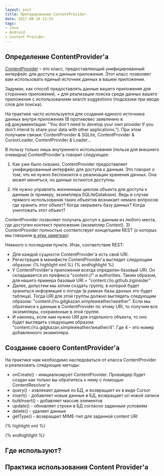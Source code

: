```yaml
---
layout: post
title: Препарирование ContentProvider.
date: 2017-08-18 12:55
tags:
- Java
- Android
- Content Provider
---
```

## Определение ContentProvider'a

<a href="https://developer.android.com/guide/topics/providers/content-providers.html?hl=ru">ContentProvider</a> – это класс, предоставляющий унифицированный интерфейс для доступа к данным приложения. Этот класс позволяет вам использовать единый источник данных в вашем приложении.

Задуман, как способ предоставлять данные вашего приложения для сторонних приложений, + для реализации поиска среди данных вашего приложения с использованием search suggestions (подсказки при вводе слов для поиска).

На практике часто используется для создания единого источника данных внутри приложения (В противовес заявлению в оф.докумментации: "You don't need to develop your own provider if you don't intend to share your data with other applications."). При этом получаем связки: ContentProvider & SQLite, ContentProvider & CursorLoader, ContentProvider & Loader...

В пользу только лишь внутреннего использования (польза для внешнего очевидна) ContentProvider'a говорит следующее:

1) Как уже было сказано, ContentProvider предоставляет унифицированный интерфейс для доступа к данным. Это говорит о том, что не нужно беспокоится о реализации хранения данных. Она может меняться, но данные остаются доступны.

2) Не нужно управлять жизненным циклом объекта для доступа к данным (к примеру, экземпляра SQLiteDatabase). Ведь в случае прямого использования таких объектов возникает немало вопросов: где хранить этот объект? Когда закрывать базу данных? Когда уничтожать этот объект?

ContentProvider позволяет получать доступ к данным из любого места, где доступен контекст приложения (экземпляр Context).
3) ContentProvider полностью соответствует концепциям REST (о которых мы говорили <a href="https://ziginsider.github.io/rest-api/">в этих заметках</a>)

Немного о последнем пункте. Итак, соответствие REST:

- Для каждой сущности ContentProvider'a есть свой URI. 
- Регистрация в манифесте ContentProvider'a выглядит следующим образом:
{% highlight xml %}
<provider
   android:name=".data.sqlite.WeatherContentProvider"
   android:authorities="io.github.ziginsider"
   android:exported="false"/>
{% endhighlight %}
- У ContentProvider'a приложения всегда определен базовый URI. Он складывается из префикса "content://" и authorities. Таким образом, для нашего примера базовый URI = "content://io.github.ziginsider"
- Далее, допустим мы хотим создать группу, в которой будет храниться информация о погоде (в рамках базы данных это будет таблица). Тогда URI для этой группы должно выглядеть следующим образом: "content://ru.gdgkazan.simpleweather/weather". Если мы обратимся к данным в ContentProvider по этому URI, то получим все экземпляры, сохраненные в этой группе.  
- И наконец, если нам нужно URI для отдельного объекта, то оно будет выглядеть следующим образом: "content://ru.gdgkazan.simpleweather/weather/4". Где 4 – это номер добавленного экземпляра. 

## Создание своего СontentProvider'a

На практике нам необходимо наследоваться от класса ContentProvider и реализовать следующие методы:
- onCreate() - инициализирует ContentProvider. Провайдер будет создан как только вы обратитесь к нему с помощью ContentResolver'a 
- query() - извлекает данные из БД, и возвращает их в виде Cursor 
- insert() - добавляет новые данные в БД, возвращает uri новой записи
- bulkInsert() - добавляет массив элементов 
- update() - обновляет строки в БД согласно заданным условиям 
- delete() - удаляет данные 
- getType() - возвращает MIME-тип для заданной content URI









{% highlight xml %}


{% endhighlight %}
## Где используют?

## Практика использования Content Provider'a
